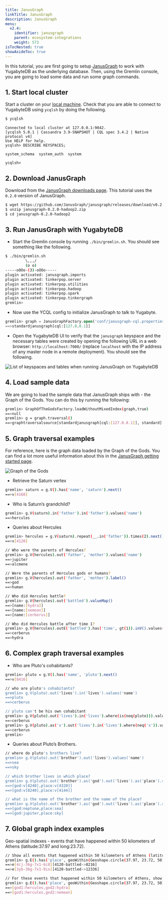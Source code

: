 ```yaml
---
title: JanusGraph
linkTitle: JanusGraph
description: JanusGraph
menu:
  v2.4:
    identifier: janusgraph
    parent: ecosystem-integrations
    weight: 573
isTocNested: true
showAsideToc: true
---
```


In this tutorial, you are first going to setup [JanusGraph](https://janusgraph.org/) to work with YugabyteDB as the underlying database. Then, using the Gremlin console, you are going to load some data and run some graph commands.

## 1. Start local cluster

Start a cluster on your [local machine](../../../quick-start/install/). Check that you are able to connect to YugabyteDB using `ycqlsh` by doing the following.

```sh
$ ycqlsh
```

```
Connected to local cluster at 127.0.0.1:9042.
[ycqlsh 5.0.1 | Cassandra 3.9-SNAPSHOT | CQL spec 3.4.2 | Native protocol v4]
Use HELP for help.
ycqlsh> DESCRIBE KEYSPACES;

system_schema  system_auth  system

ycqlsh>
```

## 2. Download JanusGraph

Download from the [JanusGraph downloads page](https://github.com/JanusGraph/janusgraph/releases). This tutorial uses the `0.2.0` version of JanusGraph.

```sh
$ wget https://github.com/JanusGraph/janusgraph/releases/download/v0.2.0/janusgraph-0.2.0-hadoop2.zip
$ unzip janusgraph-0.2.0-hadoop2.zip
$ cd janusgraph-0.2.0-hadoop2
```

## 3. Run JanusGraph with YugabyteDB

- Start the Gremlin console by running `./bin/gremlin.sh`. You should see something like the following.

```sh
$ ./bin/gremlin.sh
         \,,,/
         (o o)
-----oOOo-(3)-oOOo-----
plugin activated: janusgraph.imports
plugin activated: tinkerpop.server
plugin activated: tinkerpop.utilities
plugin activated: tinkerpop.hadoop
plugin activated: tinkerpop.spark
plugin activated: tinkerpop.tinkergraph
gremlin>
```

- Now use the YCQL config to initialize JanusGraph to talk to Yugabyte.

```sql
gremlin> graph = JanusGraphFactory.open('conf/janusgraph-cql.properties')
==>standardjanusgraph[cql:[127.0.0.1]]
```

- Open the YugabyteDB UI to verify that the `janusgraph` keyspace and the necessary tables were created by opening the following URL in a web browser: `http://localhost:7000/` (replace `localhost` with the IP address of any master node in a remote deployment). You should see the following.

![List of keyspaces and tables when running JanusGraph on YugabyteDB](/images/develop/ecosystem-integrations/janusgraph/yb-janusgraph-tables.png)

## 4. Load sample data

We are going to load the sample data that JanusGraph ships with - the Graph of the Gods. You can do this by running the following:

```sh
gremlin> GraphOfTheGodsFactory.loadWithoutMixedIndex(graph,true)
==>null
gremlin> g = graph.traversal()
==>graphtraversalsource[standardjanusgraph[cql:[127.0.0.1]], standard]
```

## 5. Graph traversal examples

For reference, here is the graph data loaded by the Graph of the Gods. You can find a lot more useful information about this in the [JanusGraph getting started page](http://docs.janusgraph.org/latest/getting-started.html).

![Graph of the Gods](/images/develop/ecosystem-integrations/janusgraph/graph-of-the-gods-2.png)

- Retrieve the Saturn vertex

```sh
gremlin> saturn = g.V().has('name', 'saturn').next()
==>v[4168]
```

- Who is Saturn’s grandchild?

```sh
gremlin> g.V(saturn).in('father').in('father').values('name')
==>hercules
```

- Queries about Hercules

```sh
gremlin> hercules = g.V(saturn).repeat(__.in('father')).times(2).next()
==>v[4120]

// Who were the parents of Hercules?
gremlin> g.V(hercules).out('father', 'mother').values('name')
==>jupiter
==>alcmene

// Were the parents of Hercules gods or humans?
gremlin> g.V(hercules).out('father', 'mother').label()
==>god
==>human

// Who did Hercules battle?
gremlin> g.V(hercules).out('battled').valueMap()
==>[name:[hydra]]
==>[name:[nemean]]
==>[name:[cerberus]]

// Who did Hercules battle after time 1?
gremlin> g.V(hercules).outE('battled').has('time', gt(1)).inV().values('name')
==>cerberus
==>hydra
```

## 6. Complex graph traversal examples

- Who are Pluto's cohabitants?

```sh
gremlin> pluto = g.V().has('name', 'pluto').next()
==>v[8416]

// who are pluto's cohabitants?
gremlin> g.V(pluto).out('lives').in('lives').values('name')
==>pluto
==>cerberus

// pluto can't be his own cohabitant
gremlin> g.V(pluto).out('lives').in('lives').where(is(neq(pluto))).values('name')
==>cerberus
gremlin> g.V(pluto).as('x').out('lives').in('lives').where(neq('x')).values('name')
==>cerberus
gremlin>
```

- Queries about Pluto’s Brothers.

```sh
// where do pluto's brothers live?
gremlin> g.V(pluto).out('brother').out('lives').values('name')
==>sea
==>sky

// which brother lives in which place?
gremlin> g.V(pluto).out('brother').as('god').out('lives').as('place').select('god', 'place')
==>[god:v[4248],place:v[4320]]
==>[god:v[8240],place:v[4144]]

// what is the name of the brother and the name of the place?
gremlin> g.V(pluto).out('brother').as('god').out('lives').as('place').select('god', 'place').by('name')
==>[god:neptune,place:sea]
==>[god:jupiter,place:sky]
```

## 7. Global graph index examples

Geo-spatial indexes - events that have happened within 50 kilometers of Athens (latitude:37.97 and long:23.72).

```sh
// Show all events that happened within 50 kilometers of Athens (latitude:37.97 and long:23.72).
gremlin> g.E().has('place', geoWithin(Geoshape.circle(37.97, 23.72, 50)))
==>e[4cj-36g-7x1-6c8][4120-battled->8216]
==>e[3yb-36g-7x1-9io][4120-battled->12336]

// For these events that happened within 50 kilometers of Athens, show who battled whom.
gremlin> g.E().has('place', geoWithin(Geoshape.circle(37.97, 23.72, 50))).as('source').inV().as('god2').select('source').outV().as('god1').select('god1', 'god2').by('name')
==>[god1:hercules,god2:hydra]
==>[god1:hercules,god2:nemean]
```
